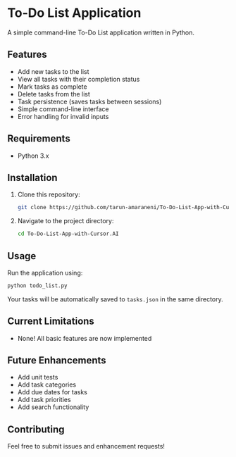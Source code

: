 # To-Do List Application

A simple command-line To-Do List application written in Python.

## Features
- Add new tasks to the list
- View all tasks with their completion status
- Mark tasks as complete
- Delete tasks from the list
- Task persistence (saves tasks between sessions)
- Simple command-line interface
- Error handling for invalid inputs

## Requirements
- Python 3.x

## Installation
1. Clone this repository:
   ```bash
   git clone https://github.com/tarun-amaraneni/To-Do-List-App-with-Cursor.AI.git
   ```
2. Navigate to the project directory:
   ```bash
   cd To-Do-List-App-with-Cursor.AI
   ```

## Usage
Run the application using:
```bash
python todo_list.py
```

Your tasks will be automatically saved to `tasks.json` in the same directory.

## Current Limitations
- None! All basic features are now implemented

## Future Enhancements
- Add unit tests
- Add task categories
- Add due dates for tasks
- Add task priorities
- Add search functionality

## Contributing
Feel free to submit issues and enhancement requests! 